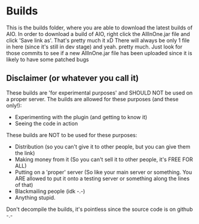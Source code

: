 Builds
======
This is the builds folder, where you are able to download the latest builds of AIO. In order to download a build of AIO, right click the AllInOne.jar file and click 'Save link as'.
That's pretty much it xD There will always be only 1 file in here (since it's still in dev stage) and yeah. pretty much. Just look for those commits to see if a new AllInOne.jar file has been uploaded since it is likely to have some patched bugs

Disclaimer (or whatever you call it)
------------------------------------
These builds are 'for experimental purposes' and SHOULD NOT be used on a proper server.
The builds are allowed for these purposes (and these only!):
* Experimenting with the plugin (and getting to know it)
* Seeing the code in action

These builds are NOT to be used for these purposes:
* Distribution (so you can't give it to other people, but you can give them the link)
* Making money from it (So you can't sell it to other people, it's FREE FOR ALL)
* Putting on a 'proper' server (So like your main server or something. You ARE allowed to put it onto a testing server or something along the lines of that)
* Blackmailing people (idk -.-)
* Anything stupid.

Don't decompile the builds, it's pointless since the source code is on github -.-
